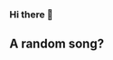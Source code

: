 ### Hi there 👋

## A random song?

<p align="center">
        <image herf="https://api-rnd-sxng.herokuapp.com/api/v1/rndsxng"/>
</p>

<!--
**nxxqxxj/nxxqxxj** is a ✨ _special_ ✨ repository because its `README.md` (this file) appears on your GitHub profile.

Here are some ideas to get you started:

- 🔭 I’m currently working on ...
- 🌱 I’m currently learning ...
- 👯 I’m looking to collaborate on ...
- 🤔 I’m looking for help with ...
- 💬 Ask me about ...
- 📫 How to reach me: ...
- 😄 Pronouns: ...
- ⚡ Fun fact: ...
-->
